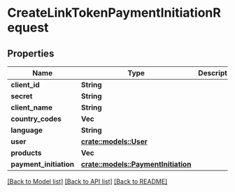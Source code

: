 # CreateLinkTokenPaymentInitiationRequest

## Properties

Name | Type | Description | Notes
------------ | ------------- | ------------- | -------------
**client_id** | **String** |  | 
**secret** | **String** |  | 
**client_name** | **String** |  | 
**country_codes** | **Vec<String>** |  | 
**language** | **String** |  | 
**user** | [**crate::models::User**](User.md) |  | 
**products** | **Vec<String>** |  | 
**payment_initiation** | [**crate::models::PaymentInitiation**](PaymentInitiation.md) |  | 

[[Back to Model list]](../README.md#documentation-for-models) [[Back to API list]](../README.md#documentation-for-api-endpoints) [[Back to README]](../README.md)


